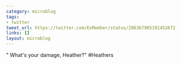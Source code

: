 ```yaml
---
category: microblog
tags:
- twitter
tweet_url: https://twitter.com/ExMember/status/286367905191452672
links: []
layout: microblog
---
```

" What's your damage, Heather?" #Heathers
